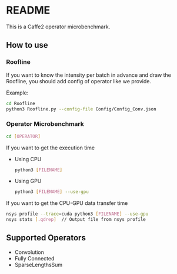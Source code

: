 # README

This is a Caffe2 operator microbenchmark.

## How to use
### Roofline
If you want to know the intensity per batch in advance and draw the Roofline, you should add config of operator like we provide.

Example:
```sh
cd Roofline
python3 Roofline.py --config-file Config/Config_Conv.json
```
### Operator Microbenchmark
```sh
cd [OPERATOR]
```

If you want to get the execution time

- Using CPU

    ```sh
    python3 [FILENAME]
    ```

- Using GPU

    ```sh
    python3 [FILENAME] --use-gpu
    ```

If you want to get the CPU-GPU data transfer time

```sh
nsys profile --trace=cuda python3 [FILENAME] --use-gpu
nsys stats [.qdrep]  // Output file from nsys profile
```
## Supported Operators
- Convolution
- Fully Connected
- SparseLengthsSum
